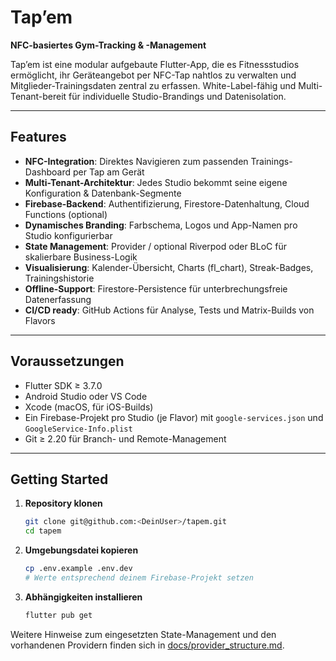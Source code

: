 # Tap’em

**NFC-basiertes Gym-Tracking & -Management**

Tap’em ist eine modular aufgebaute Flutter-App, die es Fitnessstudios ermöglicht, ihr Geräteangebot per NFC-Tap nahtlos zu verwalten und Mitglieder-Trainingsdaten zentral zu erfassen. White-Label-fähig und Multi-Tenant-bereit für individuelle Studio-Brandings und Datenisolation.

---

## Features

- **NFC-Integration**: Direktes Navigieren zum passenden Trainings-Dashboard per Tap am Gerät
- **Multi-Tenant-Architektur**: Jedes Studio bekommt seine eigene Konfiguration & Datenbank-Segmente
- **Firebase-Backend**: Authentifizierung, Firestore-Datenhaltung, Cloud Functions (optional)
- **Dynamisches Branding**: Farbschema, Logos und App-Namen pro Studio konfigurierbar
- **State Management**: Provider / optional Riverpod oder BLoC für skalierbare Business-Logik
- **Visualisierung**: Kalender-Übersicht, Charts (fl_chart), Streak-Badges, Trainingshistorie
- **Offline-Support**: Firestore-Persistence für unterbrechungsfreie Datenerfassung
- **CI/CD ready**: GitHub Actions für Analyse, Tests und Matrix-Builds von Flavors

---

## Voraussetzungen

- Flutter SDK ≥ 3.7.0
- Android Studio oder VS Code
- Xcode (macOS, für iOS-Builds)
- Ein Firebase-Projekt pro Studio (je Flavor) mit `google-services.json` und `GoogleService-Info.plist`
- Git ≥ 2.20 für Branch- und Remote-Management

---

## Getting Started

1. **Repository klonen**
   ```bash
   git clone git@github.com:<DeinUser>/tapem.git
   cd tapem
   ```
2. **Umgebungsdatei kopieren**
   ```bash
   cp .env.example .env.dev
   # Werte entsprechend deinem Firebase-Projekt setzen
   ```
3. **Abhängigkeiten installieren**
   ```bash
   flutter pub get
   ```

Weitere Hinweise zum eingesetzten State-Management und den vorhandenen Providern finden sich in [docs/provider_structure.md](docs/provider_structure.md).

